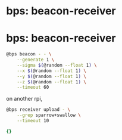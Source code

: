 # bps: beacon-receiver

# bps: beacon-receiver

```bash
@bps beacon - - \
    --generate 1 \
    --sigma $(@random --float 1) \
    --x $(@random --float 1) \
    --y $(@random --float 1) \
    --z $(@random --float 1) \
    --timeout 60
```

on another rpi,

```bash
@bps receiver upload - \
    --grep sparrow+swallow \
    --timeout 10
```


```yaml
{}

```
